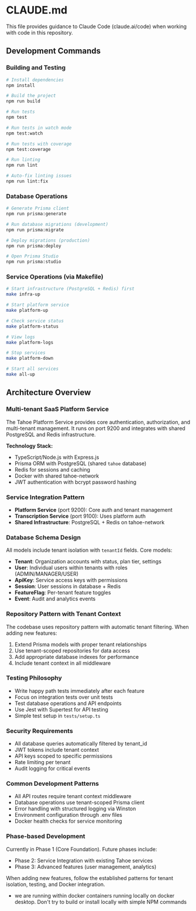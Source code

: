 # CLAUDE.md

This file provides guidance to Claude Code (claude.ai/code) when working with code in this repository.

## Development Commands

### Building and Testing
```bash
# Install dependencies
npm install

# Build the project
npm run build

# Run tests
npm test

# Run tests in watch mode
npm test:watch

# Run tests with coverage
npm test:coverage

# Run linting
npm run lint

# Auto-fix linting issues
npm run lint:fix
```

### Database Operations
```bash
# Generate Prisma client
npm run prisma:generate

# Run database migrations (development)
npm run prisma:migrate

# Deploy migrations (production)
npm run prisma:deploy

# Open Prisma Studio
npm run prisma:studio
```

### Service Operations (via Makefile)
```bash
# Start infrastructure (PostgreSQL + Redis) first
make infra-up

# Start platform service
make platform-up

# Check service status
make platform-status

# View logs
make platform-logs

# Stop services
make platform-down

# Start all services
make all-up
```

## Architecture Overview

### Multi-tenant SaaS Platform Service
The Tahoe Platform Service provides core authentication, authorization, and multi-tenant management. It runs on port 9200 and integrates with shared PostgreSQL and Redis infrastructure.

**Technology Stack:**
- TypeScript/Node.js with Express.js
- Prisma ORM with PostgreSQL (shared `tahoe` database)
- Redis for sessions and caching
- Docker with shared tahoe-network
- JWT authentication with bcrypt password hashing

### Service Integration Pattern
- **Platform Service** (port 9200): Core auth and tenant management
- **Transcription Service** (port 9100): Uses platform auth
- **Shared Infrastructure**: PostgreSQL + Redis on tahoe-network

### Database Schema Design
All models include tenant isolation with `tenantId` fields. Core models:
- **Tenant**: Organization accounts with status, plan tier, settings
- **User**: Individual users within tenants with roles (ADMIN/MANAGER/USER)
- **ApiKey**: Service access keys with permissions
- **Session**: User sessions in database + Redis
- **FeatureFlag**: Per-tenant feature toggles
- **Event**: Audit and analytics events

### Repository Pattern with Tenant Context
The codebase uses repository pattern with automatic tenant filtering. When adding new features:
1. Extend Prisma models with proper tenant relationships
2. Use tenant-scoped repositories for data access
3. Add appropriate database indexes for performance
4. Include tenant context in all middleware

### Testing Philosophy
- Write happy path tests immediately after each feature
- Focus on integration tests over unit tests
- Test database operations and API endpoints
- Use Jest with Supertest for API testing
- Simple test setup in `tests/setup.ts`

### Security Requirements
- All database queries automatically filtered by tenant_id
- JWT tokens include tenant context
- API keys scoped to specific permissions
- Rate limiting per tenant
- Audit logging for critical events

### Common Development Patterns
- All API routes require tenant context middleware
- Database operations use tenant-scoped Prisma client
- Error handling with structured logging via Winston
- Environment configuration through .env files
- Docker health checks for service monitoring

### Phase-based Development
Currently in Phase 1 (Core Foundation). Future phases include:
- Phase 2: Service Integration with existing Tahoe services
- Phase 3: Advanced features (user management, analytics)

When adding new features, follow the established patterns for tenant isolation, testing, and Docker integration.
- we are running within docker containers running locally on docker desktop. Don't try to build or install locally with simple NPM commands